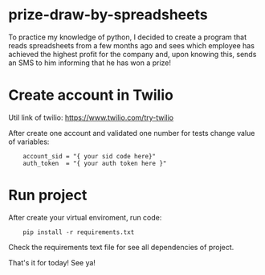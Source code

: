 # prize-draw-by-spreadsheets
To practice my knowledge of python, I decided to create a program that reads spreadsheets from a few months ago and sees which employee has achieved the highest profit for the company and, upon knowing this, sends an SMS to him informing that he has won a prize!

# Create account in Twilio

Util link of twilio: https://www.twilio.com/try-twilio

After create one account and validated one number for tests change value of variables:

```
    account_sid = "{ your sid code here}"
    auth_token  = "{ your auth token here }"
```
# Run project 

After create your virtual enviroment, run code:
```
    pip install -r requirements.txt
```
Check the requirements text file for see all dependencies of project.

That's it for today! See ya!